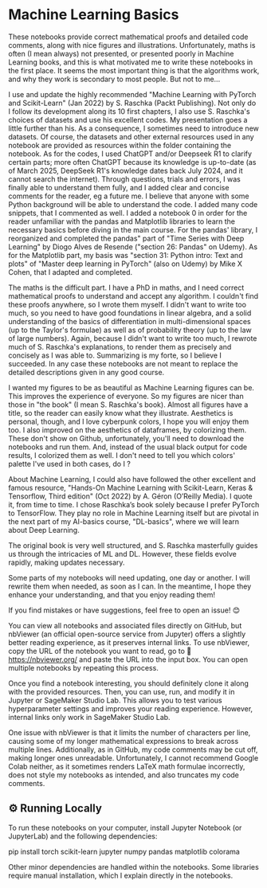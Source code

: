 # Machine Learning Basics

These notebooks provide correct mathematical proofs and detailed code comments, along with nice figures and illustrations.
Unfortunately, maths is often (I mean always) not presented, or presented poorly in Machine Learning books, and this is what motivated me to write these notebooks in the first place. It seems the most important thing is that the algorithms work, and why they work is secondary to most people. But not to me...

I use and update the highly recommended "Machine Learning with PyTorch and Scikit-Learn" (Jan 2022) by S. Raschka (Packt Publishing). Not only do I follow its development along its 10 first chapters, I also use S. Raschka's choices of datasets and use his excellent codes.
My presentation goes a little further than his. As a consequence, I sometimes need to introduce new datasets.
Of course, the datasets and other external resources used in any notebook are provided as resources within the folder containing the notebook.
As for the codes, I used ChatGPT and/or Deepseek R1 to clarify certain parts; more often ChatGPT because its knowledge is up-to-date (as of March 2025, DeepSeek R1's knowledge dates back July 2024, and it cannot search the internet). Through questions, trials and errors, I was finally able to understand them fully, and I added clear and concise comments for the reader, eg a future me. I believe that anyone with some Python background will be able to understand the code.
I added many code snippets, that I commented as well.
I added a notebook 0 in order for the reader unfamiliar with the pandas and Matplotlib libraries to learn the necessary basics before diving in the main course. For the pandas' library, I reorganized and completed the pandas" part of "Time Series with Deep Learning" by Diogo Alves de Resende ("section 26: Pandas" on Udemy). As for the Matplotlib part, my basis was "section 31: Python intro: Text and plots" of "Master deep learning in PyTorch" (also on Udemy) by Mike X Cohen, that I adapted and completed.

The maths is the difficult part. I have a PhD in maths, and I need correct mathematical proofs to understand and accept any algorithm. I couldn't find these proofs anywhere, so I wrote them myself. I didn't want to write too much, so you need to have good foundations in linear algebra, and a solid understanding of the basics of differentiation in multi-dimensional spaces (up to the Taylor's formulae) as well as of probability theory (up to the law of large numbers).
Again, because I didn't want to write too much, I rewrote much of S. Raschka's explanations, to render them as precisely and concisely as I was able to. Summarizing is my forte, so I believe I succeeded. In any case these notebooks are not meant to replace the detailed descriptions given in any good course.

I wanted my figures to be as beautiful as Machine Learning figures can be. This improves the experience of everyone. So my figures are nicer than those in "the book" (I mean S. Raschka's book). Almost all figures have a title, so the reader can easily know what they illustrate.
Aesthetics is personal, though, and I love cyberpunk colors, I hope you will enjoy them too.
I also improved on the aesthetics of dataframes, by colorizing them. These don't show on Github, unfortunately, you'll need to download the notebooks and run them. And, instead of the usual black output for code results, I colorized them as well. I don't need to tell you which colors' palette I've used in both cases, do I ?

About Machine Learning, I could also have followed the other excellent and famous resource, "Hands-On Machine Learning with Scikit-Learn, Keras & Tensorflow, Third edition" (Oct 2022) by A. Géron (O’Reilly Media).
I quote it, from time to time. I chose Raschka’s book solely because I prefer PyTorch to TensorFlow. They play no role in Machine Learning itself but are pivotal in the next part of my AI-basics course, "DL-basics", where we will learn about Deep Learning.

The original book is very well structured, and S. Raschka masterfully guides us through the intricacies of ML and DL. However, these fields evolve rapidly, making updates necessary.

Some parts of my notebooks will need updating, one day or another. I will rewrite them when needed, as soon as I can.
In the meantime, I hope they enhance your understanding, and that you enjoy reading them!

If you find mistakes or have suggestions, feel free to open an issue! 😊

You can view all notebooks and associated files directly on GitHub, but nbViewer (an official open-source service from Jupyter) offers a slightly better reading experience, as it preserves internal links. To use nbViewer, copy the URL of the notebook you want to read, go to
🔗 https://nbviewer.org/
and paste the URL into the input box. You can open multiple notebooks by repeating this process.

Once you find a notebook interesting, you should definitely clone it along with the provided resources. Then, you can use, run, and modify it in Jupyter or SageMaker Studio Lab. This allows you to test various hyperparameter settings and improves your reading experience. However, internal links only work in SageMaker Studio Lab.

One issue with nbViewer is that it limits the number of characters per line, causing some of my longer mathematical expressions to break across multiple lines. Additionally, as in GitHub, my code comments may be cut off, making longer ones unreadable.
Unfortunately, I cannot recommend Google Colab neither, as it sometimes renders LaTeX math formulae incorrectly, does not style my notebooks as intended, and also truncates my code comments.

## ⚙️ Running Locally  
To run these notebooks on your computer, install Jupyter Notebook (or JupyterLab) and the following dependencies:

  pip install torch scikit-learn jupyter numpy pandas matplotlib colorama

Other minor dependencies are handled within the notebooks.
Some libraries require manual installation, which I explain directly in the notebooks.